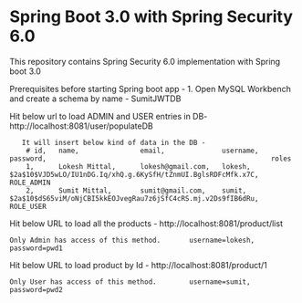 # Spring Boot 3.0 with Spring Security 6.0

<p>
	This repository contains Spring Security 6.0 implementation with Spring boot 3.0 
</p>


<p>
	Prerequisites before starting Spring boot app - 
	1. Open MySQL Workbench and create a schema by name - SumitJWTDB
</p>


<p>
	Hit below url to load ADMIN and USER entries in DB-
	http://localhost:8081/user/populateDB
	   
	   It will insert below kind of data in the DB -
		# id, 	name,				email, 				username, 		password, 														roles
		1, 		Lokesh Mittal,		lokesh@gmail.com, 	lokesh,			$2a$10$VJD5wLO/IU1nDG.Iq/xhQ.g.6KySfH/tZnmUI.BglsRDFcMfk.x7C, 	ROLE_ADMIN
		2, 		Sumit Mittal,		sumit@gmail.com, 	sumit,		 	$2a$10$dS65viM/oNjCBI5kkEOJvegRau7z6jSfC4cRS.mj.v2Ds9fIB6dRu, 	ROLE_USER
</p>


<p>
	Hit below URL to load all the products - 
	http://localhost:8081/product/list
		
	Only Admin has access of this method.		username=lokesh, password=pwd1
</p>


<p>
	Hit below URL to load product by Id -
	http://localhost:8081/product/1
		
	Only User has access of this method.		username=sumit, password=pwd2
</p>


